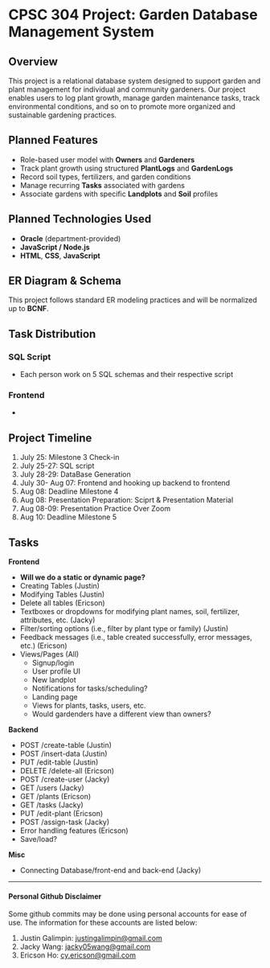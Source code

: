 # CPSC 304 Project: Garden Database Management System

## Overview

This project is a relational database system designed to support garden and plant management for individual and community gardeners. 
Our project enables users to log plant growth, manage garden maintenance tasks, track environmental conditions, and so on to promote more organized and sustainable gardening practices.

## Planned Features

- Role-based user model with **Owners** and **Gardeners**
- Track plant growth using structured **PlantLogs** and **GardenLogs**
- Record soil types, fertilizers, and garden conditions
- Manage recurring **Tasks** associated with gardens
- Associate gardens with specific **Landplots** and **Soil** profiles

## Planned Technologies Used
- **Oracle** (department-provided)
- **JavaScript / Node.js**
- **HTML**, **CSS**, **JavaScript**

## ER Diagram & Schema

This project follows standard ER modeling practices and will be normalized up to **BCNF**. 

## Task Distribution
### SQL Script
- Each person work on 5 SQL schemas and their respective script

### Frontend
- 




## Project Timeline

1) July 25: Milestone 3 Check-in
2) July 25-27: SQL script
3) July 28-29: DataBase Generation
4) July 30- Aug 07: Frontend and hooking up backend to frontend
5) Aug 08: Deadline Milestone 4
6) Aug 08: Presentation Preparation: Sciprt & Presentation Material
7) Aug 08-09: Presentation Practice Over Zoom
8) Aug 10: Deadline Milestone 5

## Tasks
**Frontend**
- **Will we do a static or dynamic page?**
- Creating Tables (Justin)
- Modifying Tables (Justin)
- Delete all tables (Ericson)
- Textboxes or dropdowns for modifying plant names, soil, fertilizer, attributes, etc. (Jacky)
- Filter/sorting options (i.e., filter by plant type or family) (Justin)
- Feedback messages (i.e., table created successfully, error messages, etc.) (Ericson)
- Views/Pages (All)
    - Signup/login
    - User profile UI
    - New landplot
    - Notifications for tasks/scheduling?
    - Landing page
    - Views for plants, tasks, users, etc.
    - Would gardenders have a different view than owners?

**Backend**
- POST /create-table (Justin)
- POST /insert-data  (Justin)
- PUT /edit-table    (Justin)
- DELETE /delete-all (Ericson)
- POST /create-user  (Jacky)
- GET /users         (Jacky)
- GET /plants        (Ericson)
- GET /tasks         (Jacky)
- PUT /edit-plant    (Ericson)
- POST /assign-task  (Jacky)
- Error handling features (Ericson) 
- Save/load?

**Misc**
- Connecting Database/front-end and back-end (Jacky)

----------------------

#### Personal Github Disclaimer
Some github commits may be done using personal accounts for ease of use. The information for these accounts are listed below:
1. Justin Galimpin: justingalimpin@gmail.com
2. Jacky Wang:
jacky05wang@gmail.com
3. Ericson Ho: cy.ericson@gmail.com
